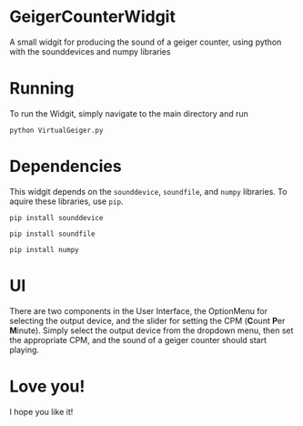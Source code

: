 # GeigerCounterWidgit
A small widgit for producing the sound of a geiger counter, using python with the sounddevices and numpy libraries

# Running
To run the Widgit, simply navigate to the main directory and run

```
python VirtualGeiger.py
```

# Dependencies
This widgit depends on the ```sounddevice```, ```soundfile```, and ```numpy``` libraries. To aquire these libraries, use ```pip```.

```
pip install sounddevice
```

```
pip install soundfile
```

```
pip install numpy
```

# UI

There are two components in the User Interface, the OptionMenu for selecting the output device, and the slider for setting the CPM
(**C**ount **P**er **M**inute). Simply select the output device from the dropdown menu, then set the appropriate CPM, and the sound of a geiger counter should start playing.

# Love you!
I hope you like it!

